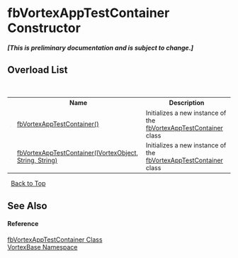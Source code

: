 # fbVortexAppTestContainer Constructor 
 _**\[This is preliminary documentation and is subject to change.\]**_


## Overload List
&nbsp;<table><tr><th></th><th>Name</th><th>Description</th></tr><tr><td>![Public method](media/pubmethod.gif "Public method")</td><td><a href="M_VortexBase_fbVortexAppTestContainer__ctor.md">fbVortexAppTestContainer()</a></td><td>
Initializes a new instance of the <a href="T_VortexBase_fbVortexAppTestContainer.md">fbVortexAppTestContainer</a> class</td></tr><tr><td>![Public method](media/pubmethod.gif "Public method")</td><td><a href="M_VortexBase_fbVortexAppTestContainer__ctor_1.md">fbVortexAppTestContainer(IVortexObject, String, String)</a></td><td>
Initializes a new instance of the <a href="T_VortexBase_fbVortexAppTestContainer.md">fbVortexAppTestContainer</a> class</td></tr></table>&nbsp;
<a href="#fbvortexapptestcontainer-constructor">Back to Top</a>

## See Also


#### Reference
<a href="T_VortexBase_fbVortexAppTestContainer.md">fbVortexAppTestContainer Class</a><br /><a href="N_VortexBase.md">VortexBase Namespace</a><br />